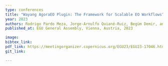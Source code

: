 ```yaml
---
type: conferences
title: "Wayang AgoraEO Plugin: The Framework for Scalable EO Workflows"
year: 2023
authors: Rodrigo Pardo Meza, Jorge-Arnulfo Quiané-Ruiz, Begüm Demir, and Volker Markl
published_at: EGU General Assembly, Vienna, Austria, 2023

image: 
bibtex_link:
pdf_link: https://meetingorganizer.copernicus.org/EGU23/EGU23-17046.html
git_link: 

---
```


